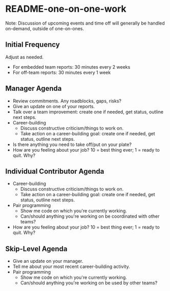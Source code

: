 # README-one-on-one-work

Note: Discussion of upcoming events and time off will generally be handled on-demand, outside of one-on-ones.

## Initial Frequency

Adjust as needed.

* For embedded team reports: 30 minutes every 2 weeks
* For off-team reports: 30 minutes every 1 week

## Manager Agenda

* Review commitments. Any roadblocks, gaps, risks?
* Give an update on one of your reports.
* Talk over a team improvement: create one if needed, get status, outline next steps.
* Career-building
  * Discuss constructive criticism/things to work on.
  * Take action on a career-building goal: create one if needed, get status, outline next steps.
* Is there anything you need to take off/put on your plate?
* How are you feeling about your job? 10 = best thing ever; 1 = ready to quit. Why?

## Individual Contributor Agenda

* Career-building
  * Discuss constructive criticism/things to work on.
  * Take action on a career-building goal: create one if needed, get status, outline next steps.
* Pair programming
  * Show me code on which you're currently working.
  * Can/should anything you're working on be coordinated with other teams?
* How are you feeling about your job? 10 = best thing ever; 1 = ready to quit. Why?

## Skip-Level Agenda

* Give an update on your manager.
* Tell me about your most recent career-building activity.
* Pair programming
  * Show me code on which you're currently working.
  * Can/should anything you're working on be used by other teams?
